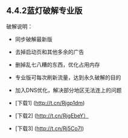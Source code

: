 
## 4.4.2蓝灯破解专业版
破解说明：
* 同步破解最新版
* 去掉启动页和其他多余的广告
* 删掉乱七八糟的东西，优化占用内存
* 专业版可每次刷新流量，达到永久破解的目的
* 加入DNS优化，解决部分地区无法连上的问题


* [下载1] (http://t.cn/Rjgp1dm)
* [下载2] (http://t.cn/RjgEbeY）
* [下载3] (http://t.cn/Rj5Co7l)

